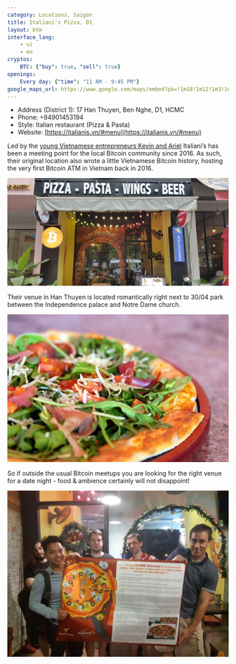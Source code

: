 ```yaml
---
category: Locations, Saigon
title: Italiani's Pizza, D1
layout: btm
interface_lang:
    - vi
    - en
cryptos:
    BTC: {"buy": true, "sell": true}
openings:
    Every day: {"time": "11 AM - 9:45 PM"}
google_maps_url: https://www.google.com/maps/embed?pb=!1m18!1m12!1m3!1d3919.425276586739!2d106.6961453152472!3d10.778703992320061!2m3!1f0!2f0!3f0!3m2!1i1024!2i768!4f13.1!3m3!1m2!1s0x31752fadfced772d%3A0x6313de931f7583d0!2sBitcoinVN%20ATM%20Italiani&#39;s%20Pizza%20Han%20Thuyen!5e0!3m2!1sen!2s!4v1569987273006!5m2!1sen!2s
---
```


* Address (District 1): 17 Han Thuyen, Ben Nghe, D1, HCMC
* Phone: +84901453194
* Style: Italian restaurant (Pizza & Pasta)
* Website: [https://italianis.vn/#menu](https://italianis.vn/#menu)

Led by the [young Vietnamese entrepreneurs Kevin and Ariel](https://news.bitcoinvn.io/interview-with-ariel-nguyen-of-italianis) Italiani’s has been a meeting point for the local Bitcoin community since 2016. As such, their original location also wrote a little Vietnamese Bitcoin history, hosting the very first Bitcoin ATM in Vietnam back in 2016.

![](/images/italianis/front.jpg)

Their venue in Han Thuyen is located romantically right next to 30/04 park between the Independence palace and Notre Dame church.

![](/images/italianis/pizza.jpg)

So if outside the usual Bitcoin meetups you are looking for the right venue for a date night - food & ambience certainly will not disappoint!

![](/images/italianis/bitcoin_pizza_day.jpg)
